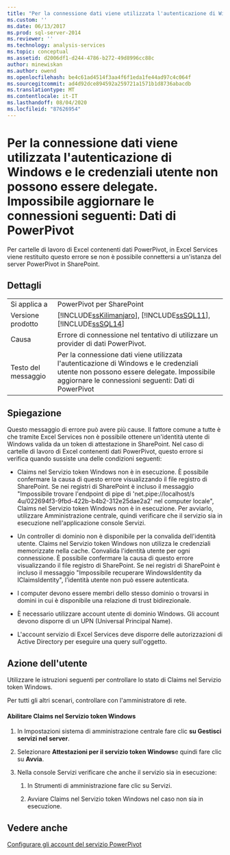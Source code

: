 ```yaml
---
title: "Per la connessione dati viene utilizzata l'autenticazione di Windows e le credenziali utente non possono essere delegate. Impossibile aggiornare le connessioni seguenti: dati PowerPivot | Microsoft Docs"
ms.custom: ''
ms.date: 06/13/2017
ms.prod: sql-server-2014
ms.reviewer: ''
ms.technology: analysis-services
ms.topic: conceptual
ms.assetid: d2006df1-d244-4786-b272-49d8996cc88c
author: minewiskan
ms.author: owend
ms.openlocfilehash: be4c61ad4514f3aa4f6f1eda1fe44ad97c4c064f
ms.sourcegitcommit: ad4d92dce894592a259721a1571b1d8736abacdb
ms.translationtype: MT
ms.contentlocale: it-IT
ms.lasthandoff: 08/04/2020
ms.locfileid: "87626954"
---
```

# <a name="the-data-connection-uses-windows-authentication-and-user-credentials-could-not-be-delegated-the-following-connections-failed-to-refresh-powerpivot-data"></a>Per la connessione dati viene utilizzata l'autenticazione di Windows e le credenziali utente non possono essere delegate. Impossibile aggiornare le connessioni seguenti: Dati di PowerPivot
  Per cartelle di lavoro di Excel contenenti dati PowerPivot, in Excel Services viene restituito questo errore se non è possibile connettersi a un'istanza del server PowerPivot in SharePoint.  
  
## <a name="details"></a>Dettagli  
  
|||  
|-|-|  
|Si applica a|PowerPivot per SharePoint|  
|Versione prodotto|[!INCLUDE[ssKilimanjaro](../../includes/sskilimanjaro-md.md)], [!INCLUDE[ssSQL11](../../includes/sssql11-md.md)], [!INCLUDE[ssSQL14](../../includes/sssql14-md.md)]|  
|Causa|Errore di connessione nel tentativo di utilizzare un provider di dati PowerPivot.|  
|Testo del messaggio|Per la connessione dati viene utilizzata l'autenticazione di Windows e le credenziali utente non possono essere delegate. Impossibile aggiornare le connessioni seguenti: Dati di PowerPivot|  
  
## <a name="explanation"></a>Spiegazione  
 Questo messaggio di errore può avere più cause. Il fattore comune a tutte è che tramite Excel Services non è possibile ottenere un'identità utente di Windows valida da un token di attestazione in SharePoint. Nel caso di cartelle di lavoro di Excel contenenti dati PowerPivot, questo errore si verifica quando sussiste una delle condizioni seguenti:  
  
-   Claims nel Servizio token Windows non è in esecuzione. È possibile confermare la causa di questo errore visualizzando il file registro di SharePoint. Se nei registri di SharePoint è incluso il messaggio "Impossibile trovare l'endpoint di pipe di 'net.pipe://localhost/s 4u/022694f3-9fbd-422b-b4b2-312e25dae2a2' nel computer locale", Claims nel Servizio token Windows non è in esecuzione. Per avviarlo, utilizzare Amministrazione centrale, quindi verificare che il servizio sia in esecuzione nell'applicazione console Servizi.  
  
-   Un controller di dominio non è disponibile per la convalida dell'identità utente. Claims nel Servizio token Windows non utilizza le credenziali memorizzate nella cache. Convalida l'identità utente per ogni connessione. È possibile confermare la causa di questo errore visualizzando il file registro di SharePoint. Se nei registri di SharePoint è incluso il messaggio "Impossibile recuperare WindowsIdentity da IClaimsIdentity", l'identità utente non può essere autenticata.  
  
-   I computer devono essere membri dello stesso dominio o trovarsi in domini in cui è disponibile una relazione di trust bidirezionale.  
  
-   È necessario utilizzare account utente di dominio Windows. Gli account devono disporre di un UPN (Universal Principal Name).  
  
-   L'account servizio di Excel Services deve disporre delle autorizzazioni di Active Directory per eseguire una query sull'oggetto.  
  
## <a name="user-action"></a>Azione dell'utente  
 Utilizzare le istruzioni seguenti per controllare lo stato di Claims nel Servizio token Windows.  
  
 Per tutti gli altri scenari, controllare con l'amministratore di rete.  
  
#### <a name="enable-claims-to-windows-token-service"></a>Abilitare Claims nel Servizio token Windows  
  
1.  In Impostazioni sistema di amministrazione centrale fare clic **su Gestisci servizi nel server**.  
  
2.  Selezionare **Attestazioni per il servizio token Windows**e quindi fare clic su **Avvia**.  
  
3.  Nella console Servizi verificare che anche il servizio sia in esecuzione:  
  
    1.  In Strumenti di amministrazione fare clic su Servizi.  
  
    2.  Avviare Claims nel Servizio token Windows nel caso non sia in esecuzione.  
  
## <a name="see-also"></a>Vedere anche  
 [Configurare gli account del servizio PowerPivot](configure-power-pivot-service-accounts.md)  
  
  
